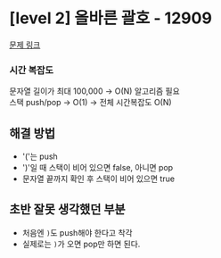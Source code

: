 # [level 2] 올바른 괄호 - 12909
[문제 링크](https://school.programmers.co.kr/learn/courses/30/lessons/12909)

### 시간 복잡도
문자열 길이가 최대 100,000 → O(N) 알고리즘 필요  
스택 push/pop → O(1) → 전체 시간복잡도 O(N)

## 해결 방법
- '('는 push  
- ')'일 때 스택이 비어 있으면 false, 아니면 pop  
- 문자열 끝까지 확인 후 스택이 비어 있으면 true  

## 초반 잘못 생각했던 부분
- 처음엔 `)`도 push해야 한다고 착각  
- 실제로는 `)`가 오면 pop만 하면 된다.
